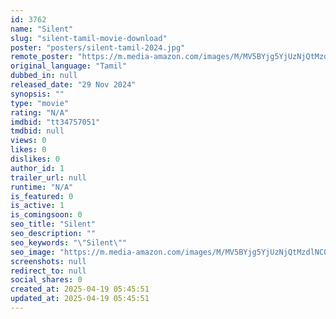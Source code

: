 ```yaml
---
id: 3762
name: "Silent"
slug: "silent-tamil-movie-download"
poster: "posters/silent-tamil-2024.jpg"
remote_poster: "https://m.media-amazon.com/images/M/MV5BYjg5YjUzNjQtMzdlNC00M2I5LWFhYTEtMzMyMmE4MWZiMTE2XkEyXkFqcGc@._V1_SX300.jpg"
original_language: "Tamil"
dubbed_in: null
released_date: "29 Nov 2024"
synopsis: ""
type: "movie"
rating: "N/A"
imdbid: "tt34757051"
tmdbid: null
views: 0
likes: 0
dislikes: 0
author_id: 1
trailer_url: null
runtime: "N/A"
is_featured: 0
is_active: 1
is_comingsoon: 0
seo_title: "Silent"
seo_description: ""
seo_keywords: "\"Silent\""
seo_image: "https://m.media-amazon.com/images/M/MV5BYjg5YjUzNjQtMzdlNC00M2I5LWFhYTEtMzMyMmE4MWZiMTE2XkEyXkFqcGc@._V1_SX300.jpg"
screenshots: null
redirect_to: null
social_shares: 0
created_at: 2025-04-19 05:45:51
updated_at: 2025-04-19 05:45:51
---
```


